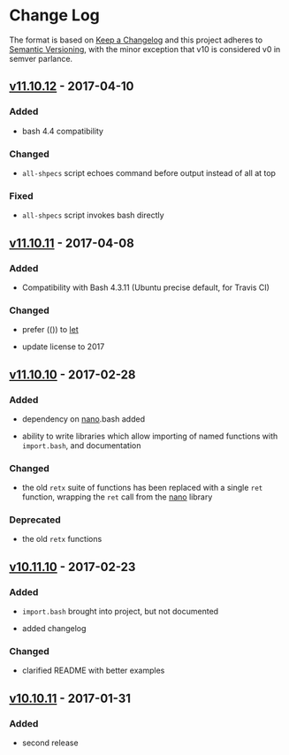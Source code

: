 Change Log
==========

The format is based on [Keep a Changelog] and this project adheres to
[Semantic Versioning], with the minor exception that v10 is considered
v0 in semver parlance.

[v11.10.12] - 2017-04-10
------------------------

### Added

-   bash 4.4 compatibility

### Changed

-   `all-shpecs` script echoes command before output instead of all at
    top

### Fixed

-   `all-shpecs` script invokes bash directly

[v11.10.11] - 2017-04-08
------------------------

### Added

-   Compatibility with Bash 4.3.11 (Ubuntu precise default, for Travis
    CI)

### Changed

-   prefer (()) to [let]

-   update license to 2017

[v11.10.10] - 2017-02-28
------------------------

### Added

-   dependency on [nano].bash added

-   ability to write libraries which allow importing of named functions
    with `import.bash`, and documentation

### Changed

-   the old `retx` suite of functions has been replaced with a single
    `ret` function, wrapping the `ret` call from the [nano] library

### Deprecated

-   the old `retx` functions

[v10.11.10] - 2017-02-23
------------------------

### Added

-   `import.bash` brought into project, but not documented

-   added changelog

### Changed

-   clarified README with better examples

[v10.10.11] - 2017-01-31
------------------------

### Added

-   second release

  [Keep a Changelog]: http://keepachangelog.com/
  [Semantic Versioning]: http://semver.org/
  [v11.10.12]: https://github.com/binaryphile/sorta/compare/v11.10.11...v11.10.12
  [v11.10.11]: https://github.com/binaryphile/sorta/compare/v11.10.10...v11.10.11
  [let]: http://wiki.bash-hackers.org/commands/builtin/let
  [v11.10.10]: https://github.com/binaryphile/sorta/compare/v10.11.10...v11.10.10
  [nano]: https://github.com/binaryphile/nano
  [v10.11.10]: https://github.com/binaryphile/sorta/compare/v10.10.11...v10.11.10
  [v10.10.11]: https://github.com/binaryphile/sorta/compare/v10.10.10...v10.10.11
